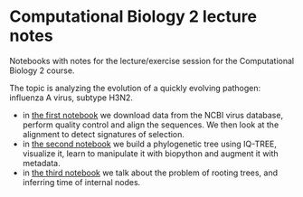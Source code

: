 # Computational Biology 2 lecture notes

Notebooks with notes for the lecture/exercise session for the Computational Biology 2 course.

The topic is analyzing the evolution of a quickly evolving pathogen: influenza A virus, subtype H3N2.

- in [the first notebook](n01_alignment.ipynb) we download data from the NCBI virus database, perform quality control and align the sequences. We then look at the alignment to detect signatures of selection.
- in [the second notebook](n02_tree.ipynb) we build a phylogenetic tree using IQ-TREE, visualize it, learn to manipulate it with biopython and augment it with metadata.
- in [the third notebook](n03_rooting_trees.ipynb) we talk about the problem of rooting trees, and inferring time of internal nodes.
